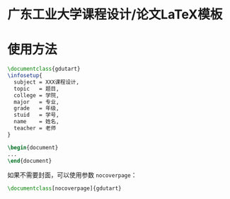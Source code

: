 # 广东工业大学课程设计/论文LaTeX模板

# 使用方法

```latex
\documentclass{gdutart}
\infosetup{
  subject = XXX课程设计,
  topic   = 题目,
  college = 学院,
  major   = 专业,
  grade   = 年级,
  stuid   = 学号,
  name    = 姓名,
  teacher = 老师
}

\begin{document}
...
\end{document}
```

如果不需要封面，可以使用参数 `nocoverpage`：

```latex
\documentclass[nocoverpage]{gdutart}
```
